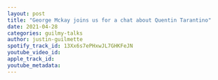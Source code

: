```yaml
---
layout: post
title: "George Mckay joins us for a chat about Quentin Tarantino"
date: 2021-04-28
categories: guilmy-talks
author: justin-guilmette
spotify_track_id: 13Xx6s7ePHxwJL7GHKFeJN
youtube_video_id: 
apple_track_id: 
youtube_metadata: 
---
```

